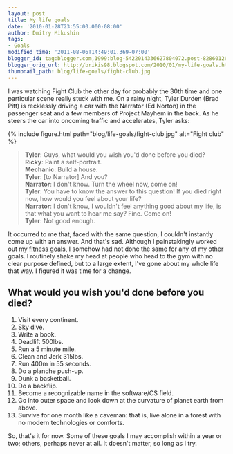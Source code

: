 ```yaml
---
layout: post
title: My life goals
date: '2010-01-28T23:55:00.000-08:00'
author: Dmitry Mikushin
tags:
- Goals
modified_time: '2011-08-06T14:49:01.369-07:00'
blogger_id: tag:blogger.com,1999:blog-5422014336627804072.post-8286012689283011961
blogger_orig_url: http://brikis98.blogspot.com/2010/01/my-life-goals.html
thumbnail_path: blog/life-goals/fight-club.jpg
---
```


I was watching Fight Club the other day for probably the 30th time and one 
particular scene really stuck with me. On a rainy night, Tyler Durden (Brad 
Pitt) is recklessly driving a car with the Narrator (Ed Norton) in the 
passenger seat and a few members of Project Mayhem in the back. As he steers 
the car into oncoming traffic and accelerates, Tyler asks: 

{% include figure.html path="blog/life-goals/fight-club.jpg" alt="Fight club" %}

> **Tyler**: Guys, what would you wish you'd done before you died?  
> **Ricky**: Paint a self-portrait.  
> **Mechanic**: Build a house.  
> **Tyler**: [to Narrator] And you?  
> **Narrator**: I don't know. Turn the wheel now, come on!  
> **Tyler**: You have to know the answer to this question! If you died right now, how would you feel about your life?  
> **Narrator**: I don't know, I wouldn't feel anything good about my life, is that what you want to hear me say? Fine. Come on!  
> **Tyler**: Not good enough.  

It occurred to me that, faced with the same question, I couldn't instantly 
come up with an answer. And that's sad. Although I painstakingly worked out my 
[fitness 
goals](https://www.ybrikman.com/writing/2010/01/06/my-2010-crossfit-goals/), I 
somehow had not done the same for any of my other goals. I routinely shake my 
head at people who head to the gym with no clear purpose defined, but to a 
large extent, I've gone about my whole life that way. I figured it was time 
for a change. 

## What would you wish you'd done before you died? 

1. Visit every continent. 
1. Sky dive. 
1. Write a book. 
1. Deadlift 500lbs. 
1. Run a 5 minute mile. 
1. Clean and Jerk 315lbs. 
1. Run 400m in 55 seconds. 
1. Do a planche push-up. 
1. Dunk a basketball. 
1. Do a backflip. 
1. Become a recognizable name in the software/CS field. 
1. Go into outer space and look down at the curvature of planet earth from above. 
1. Survive for one month like a caveman: that is, live alone in a forest with no modern technologies or comforts. 

So, that's it for now. Some of these goals I may accomplish within a year or 
two; others,  perhaps never at all. It doesn't matter, so long as I try. 